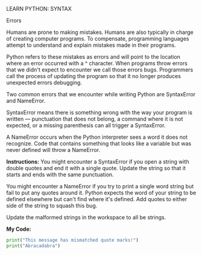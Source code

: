 LEARN PYTHON: SYNTAX

Errors

Humans are prone to making mistakes. Humans are also typically in charge of creating computer programs. To compensate, programming languages attempt to understand and explain mistakes made in their programs.

Python refers to these mistakes as errors and will point to the location where an error occurred with a ^ character. When programs throw errors that we didn't expect to encounter we call those errors bugs. Programmers call the process of updating the program so that it no longer produces unexpected errors debugging.

Two common errors that we encounter while writing Python are SyntaxError and NameError.

SyntaxError means there is something wrong with the way your program is written — punctuation that does not belong, a command where it is not expected, or a missing parenthesis can all trigger a SyntaxError.

A NameError occurs when the Python interpreter sees a word it does not recognize. Code that contains something that looks like a variable but was never defined will throw a NameError.

**Instructions:**
You might encounter a SyntaxError if you open a string with double quotes and end it with a single quote. Update the string so that it starts and ends with the same punctuation.

You might encounter a NameError if you try to print a single word string but fail to put any quotes around it. Python expects the word of your string to be defined elsewhere but can't find where it's defined. Add quotes to either side of the string to squash this bug.

Update the malformed strings in the workspace to all be strings.

**My Code:**
```py
print("This message has mismatched quote marks!")
print("Abracadabra")
```
